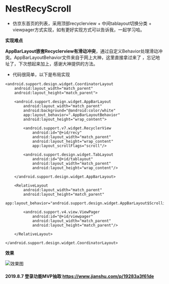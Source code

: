 # NestRecyScroll
- 仿京东首页的列表，采用顶部recyclerview + 中间tablayout切换分类 + viewpager方式实现，如有更好实现方式可以告诉我，一起学习哈。

**实现难点**

**AppBarLayout嵌套Recyclerview有滑动冲突**，通过自定义Behavior处理滑动冲突。AppBarLayoutBehavior文件来自于网上大神，这里直接拿过来了
，忘记地址了，下次想起来加上，感谢大神提供的方法。

- 代码很简单，以下是布局实现

```
<android.support.design.widget.CoordinatorLayout
    android:layout_width="match_parent"
    android:layout_height="match_parent">

    <android.support.design.widget.AppBarLayout
        android:layout_width="match_parent"
        android:background="@android:color/white"
        app:layout_behavior=".AppBarLayoutBehavior"
        android:layout_height="wrap_content">

        <android.support.v7.widget.RecyclerView
            android:id="@+id/recy"
            android:layout_width="match_parent"
            android:layout_height="wrap_content"
            app:layout_scrollFlags="scroll"/>

        <android.support.design.widget.TabLayout
            android:id="@+id/tablayout"
            android:layout_width="match_parent"
            android:layout_height="wrap_content"/>

    </android.support.design.widget.AppBarLayout>

    <RelativeLayout
        android:layout_width="match_parent"
        android:layout_height="match_parent"
        app:layout_behavior="android.support.design.widget.AppBarLayout$ScrollingViewBehavior">

        <android.support.v4.view.ViewPager
            android:id="@+id/viewpager"
            android:layout_width="match_parent"
            android:layout_height="match_parent"/>

    </RelativeLayout>

</android.support.design.widget.CoordinatorLayout>
```

**效果**

![效果图](https://github.com/hh-pan/NestRecyScroll/raw/master/screenshots/GIF.gif)


#### 2019.8.7 登录功能MVP抽取  <https://www.jianshu.com/p/19283a3f61de>


